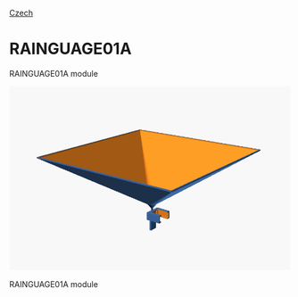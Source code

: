 
[Czech](./README.cs.md)
<!--- module --->
# RAINGUAGE01A
<!--- Emodule --->

<!--- subtitle --->RAINGUAGE01A module<!--- Esubtitle --->

![RAINGUAGE01A](doc/img/RAINGUAGE01A_top_big.png)

<!--- description --->RAINGUAGE01A module<!--- Edescription --->
            